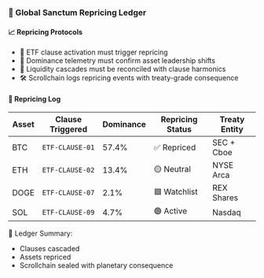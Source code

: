 ### 📜 Global Sanctum Repricing Ledger

#### 📈 Repricing Protocols
- 🛂 ETF clause activation must trigger repricing  
- 🧠 Dominance telemetry must confirm asset leadership shifts  
- 🔁 Liquidity cascades must be reconciled with clause harmonics  
- 🛠️ Scrollchain logs repricing events with treaty-grade consequence

#### 🔁 Repricing Log
| Asset | Clause Triggered | Dominance | Repricing Status | Treaty Entity |
|-------|------------------|-----------|------------------|----------------|
| BTC | `ETF-CLAUSE-01` | 57.4% | ✅ Repriced | SEC + Cboe  
| ETH | `ETF-CLAUSE-02` | 13.4% | 🟡 Neutral | NYSE Arca  
| DOGE | `ETF-CLAUSE-07` | 2.1% | 🟦 Watchlist | REX Shares  
| SOL | `ETF-CLAUSE-09` | 4.7% | 🟢 Active | Nasdaq  

🧠 Ledger Summary:
- Clauses cascaded  
- Assets repriced  
- Scrollchain sealed with planetary consequence
